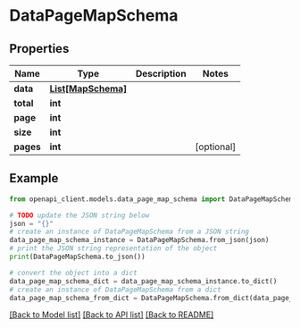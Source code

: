 # DataPageMapSchema


## Properties

Name | Type | Description | Notes
------------ | ------------- | ------------- | -------------
**data** | [**List[MapSchema]**](MapSchema.md) |  | 
**total** | **int** |  | 
**page** | **int** |  | 
**size** | **int** |  | 
**pages** | **int** |  | [optional] 

## Example

```python
from openapi_client.models.data_page_map_schema import DataPageMapSchema

# TODO update the JSON string below
json = "{}"
# create an instance of DataPageMapSchema from a JSON string
data_page_map_schema_instance = DataPageMapSchema.from_json(json)
# print the JSON string representation of the object
print(DataPageMapSchema.to_json())

# convert the object into a dict
data_page_map_schema_dict = data_page_map_schema_instance.to_dict()
# create an instance of DataPageMapSchema from a dict
data_page_map_schema_from_dict = DataPageMapSchema.from_dict(data_page_map_schema_dict)
```
[[Back to Model list]](../README.md#documentation-for-models) [[Back to API list]](../README.md#documentation-for-api-endpoints) [[Back to README]](../README.md)


